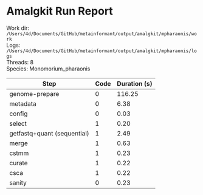 # Amalgkit Run Report

Work dir: `/Users/4d/Documents/GitHub/metainformant/output/amalgkit/mpharaonis/work`  
Logs: `/Users/4d/Documents/GitHub/metainformant/output/amalgkit/mpharaonis/logs`  
Threads: 8  
Species: Monomorium_pharaonis  

| Step | Code | Duration (s) |
|------|------|--------------|
| genome-prepare | 0 | 116.25 |
| metadata | 0 | 6.38 |
| config | 0 | 0.03 |
| select | 1 | 0.20 |
| getfastq+quant (sequential) | 1 | 2.49 |
| merge | 1 | 0.63 |
| cstmm | 1 | 0.23 |
| curate | 1 | 0.22 |
| csca | 1 | 0.22 |
| sanity | 0 | 0.23 |